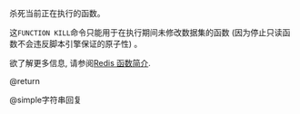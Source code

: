 杀死当前正在执行的函数。

这`FUNCTION KILL`命令只能用于在执行期间未修改数据集的函数 (因为停止只读函数不会违反脚本引擎保证的原子性) 。

欲了解更多信息, 请参阅[Redis 函数简介](/topics/functions-intro).

@return

@simple字符串回复

